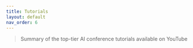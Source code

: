 ```yaml
---
title: Tutorials
layout: default
nav_order: 6
---
```



> Summary of the top-tier AI conference tutorials available on YouTube